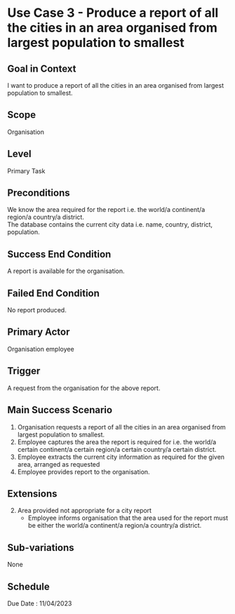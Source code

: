 # Use Case 3 - Produce a report of all the cities in an area organised from largest population to smallest

## Goal in Context
I want to produce a report of all the cities in an area organised from largest population to smallest.

## Scope
Organisation

## Level
Primary Task

## Preconditions
We know the area required for the report i.e. the world/a continent/a region/a country/a district. <br>
The database contains the current city data i.e. name, country, district, population.

## Success End Condition
A report is available for the organisation.

## Failed End Condition
No report produced.

## Primary Actor
Organisation employee

## Trigger
A request from the organisation for the above report.

## Main Success Scenario
1. Organisation requests a report of all the cities in an area organised from largest population to smallest. <br>
2. Employee captures the area the report is required for i.e. the world/a certain continent/a certain region/a 
certain country/a certain district. <br>
3. Employee extracts the current city information as required for the given area, arranged as requested <br>
4. Employee provides report to the organisation.

## Extensions
2. Area provided not appropriate for a city report <br>
    * Employee informs organisation that the area used for the report must be either the world/a continent/a region/a 
   country/a district.

## Sub-variations
None

## Schedule
Due Date : 11/04/2023
